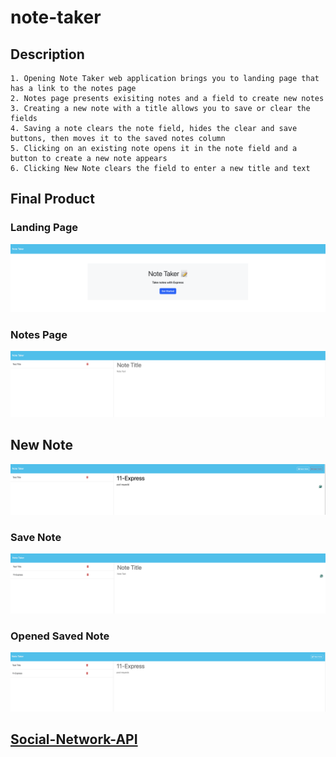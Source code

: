 # note-taker

## Description

    1. Opening Note Taker web application brings you to landing page that has a link to the notes page
    2. Notes page presents exisiting notes and a field to create new notes
    3. Creating a new note with a title allows you to save or clear the fields
    4. Saving a note clears the note field, hides the clear and save buttons, then moves it to the saved notes column
    5. Clicking on an existing note opens it in the note field and a button to create a new note appears
    6. Clicking New Note clears the field to enter a new title and text 

## Final Product


### Landing Page
![ Landing Page ](/images/landingPage.png)

### Notes Page 
![ Notes Page ](/images/notesPage.png)

## New Note
![ New Note ](./images/newNote.png)

### Save Note
![ Save Note ](/images/saveNote.png)

### Opened Saved Note
![ Opened Saved Note ](/images/openSavedNote.png)

## [ Social-Network-API ](https://margauxjenica.github.io/note-taker/)